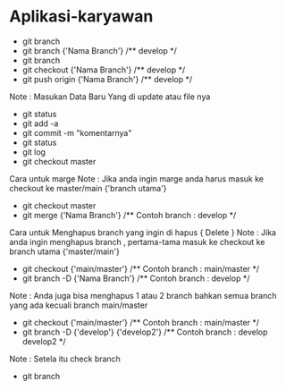 # Aplikasi-karyawan

*	git branch
*	git branch {'Nama Branch'} /** develop */
* 	git branch
*	git checkout {'Nama Branch'} /**  develop */
*	git push origin {'Nama Branch'} /** develop */


Note : Masukan Data Baru Yang di update atau file nya
*	git status
*	git add	-a
*	git commit -m "komentarnya"
*	git status
*	git log
*	git checkout master

Cara untuk marge
Note : Jika anda ingin marge  anda harus masuk ke checkout ke master/main {'branch utama'}
*	git checkout master
*	git merge {'Nama Branch'}  /** Contoh  branch : develop   */

Cara untuk Menghapus branch  yang ingin di hapus { Delete }
Note : Jika anda ingin menghapus branch , pertama-tama masuk ke checkout ke branch utama {'master/main'}
*	git checkout {'main/master'} /** Contoh branch : main/master  */
*	git branch -D {'Nama Branch'} /** Contoh branch : develop */

Note : Anda juga bisa menghapus 1 atau 2 branch bahkan semua branch yang ada kecuali branch main/master
*	git checkout {'main/master'} /** Contoh branch : main/master */
*	git branch -D {'develop'} {'develop2'} /** Contoh branch : develop develop2 */

Note : Setela itu check branch 
*	git branch
